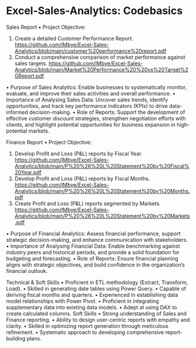 # Excel-Sales-Analytics: Codebasics

Sales Report
•	Project Objective:
1.	Create a detailed Customer Performance Report. https://github.com/IMbye/Excel-Sales-Analytics/blob/main/customer%20performance%20report.pdf
2.	Conduct a comprehensive comparison of market performance against sales targets. https://github.com/IMbye/Excel-Sales-Analytics/blob/main/Market%20Performance%20%20vs%20Target%20Report.pdf
   
•	Purpose of Sales Analytics:
Enable businesses to systematically monitor, evaluate, and improve their sales activities and overall performance.
•	Importance of Analysing Sales Data:
Uncover sales trends, identify opportunities, and track key performance indicators (KPIs) to drive data-informed decision-making.
•	Role of Reports:
Support the development of effective customer discount strategies, strengthen negotiation efforts with clients, and highlight potential opportunities for business expansion in high-potential markets.

Finance Report
•	Project Objective:
1.	Develop Profit and Loss (P&L) reports by Fiscal Year. https://github.com/IMbye/Excel-Sales-Analytics/blob/main/P%20%26%20L%20Statement%20by%20Fiscal%20Year.pdf
2.	Develop Profit and Loss (P&L) reports by Fiscal Months. https://github.com/IMbye/Excel-Sales-Analytics/blob/main/P%20%26%20L%20Statement%20by%20Months.pdf
3.	Create Profit and Loss (P&L) reports segmented by Markets. https://github.com/IMbye/Excel-Sales-Analytics/blob/main/P%20%26%20L%20Statement%20by%20Markets.pdf

   
•	Purpose of Financial Analytics:
Assess financial performance, support strategic decision-making, and enhance communication with stakeholders.
•	Importance of Analysing Financial Data:
Enable benchmarking against industry peers and historical periods, and provide a solid foundation for budgeting and forecasting.
•	Role of Reports:
Ensure financial planning aligns with strategic objectives, and build confidence in the organization’s financial outlook.

Technical & Soft Skills
•	Proficient in ETL methodology (Extract, Transform, Load).
•	Skilled in generating date tables using Power Query.
•	Capable of deriving fiscal months and quarters.
•	Experienced in establishing data model relationships with Power Pivot.
•	Proficient in integrating supplementary data into existing data models.
•	Adept at using DAX to create calculated columns.
Soft Skills
•	Strong understanding of Sales and Finance reporting.
•	Ability to design user-centric reports with empathy and clarity.
•	Skilled in optimizing report generation through meticulous refinement.
•	Systematic approach to developing comprehensive report-building plans.

